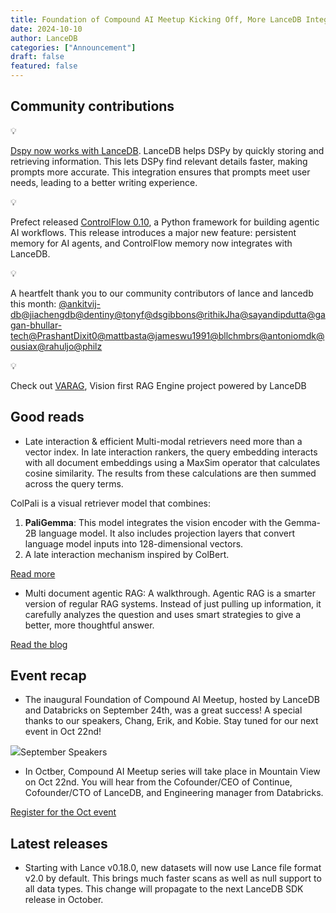 ```yaml
---
title: Foundation of Compound AI Meetup Kicking Off, More LanceDB Integrations
date: 2024-10-10
author: LanceDB
categories: ["Announcement"]
draft: false
featured: false
---
```


## Community contributions

💡

[Dspy now works with LanceDB](https://github.com/stanfordnlp/dspy/pull/1444). LanceDB helps DSPy by quickly storing and retrieving information. This lets DSPy find relevant details faster, making prompts more accurate. This integration ensures that prompts meet user needs, leading to a better writing experience.

💡

Prefect released [ControlFlow 0.10](https://www.jlowin.dev/blog/controlflow-0-10-total-recall), a Python framework for building agentic AI workflows. This release introduces a major new feature: persistent memory for AI agents, and ControlFlow memory now integrates with LanceDB.

💡

A heartfelt thank you to our community contributors of lance and lancedb this month: [@ankitvij-db](https://github.com/ankitvij-db)[@jiachengdb](https://github.com/jiachengdb)[@dentiny](https://github.com/dentiny)[@tonyf](https://github.com/tonyf)[@dsgibbons](https://github.com/dsgibbons)[@rithikJha](https://github.com/rithikJha)[@sayandipdutta](https://github.com/sayandipdutta)[@gagan-bhullar-tech](https://github.com/gagan-bhullar-tech)[@PrashantDixit0](https://github.com/PrashantDixit0)[@mattbasta](https://github.com/mattbasta)[@jameswu1991](https://github.com/jameswu1991)[@bllchmbrs](https://github.com/bllchmbrs)[@antoniomdk](https://github.com/antoniomdk)[@ousiax](https://github.com/ousiax)[@rahuljo](https://github.com/rahuljo)[@philz](https://github.com/philz)

💡

 Check out [VARAG](https://github.com/adithya-s-k/VARAG), Vision first RAG Engine project powered by LanceDB

## Good reads

- Late interaction & efficient Multi-modal retrievers need more than a vector index. In late interaction rankers, the query embedding interacts with all document embeddings using a MaxSim operator that calculates cosine similarity. The results from these calculations are then summed across the query terms.

ColPali is a visual retriever model that combines:

1. **PaliGemma**: This model integrates the vision encoder with the Gemma-2B language model. It also includes projection layers that convert language model inputs into 128-dimensional vectors.
2. A late interaction mechanism inspired by ColBert.

[Read more](__GHOST_URL__/late-interaction-efficient-multi-modal-retrievers-need-more-than-just-a-vector-index/)

- Multi document agentic RAG: A walkthrough. Agentic RAG is a smarter version of regular RAG systems. Instead of just pulling up information, it carefully analyzes the question and uses smart strategies to give a better, more thoughtful answer.

[Read the blog](__GHOST_URL__/multi-document-agentic-rag-a-walkthrough/)

## Event recap

- The inaugural Foundation of Compound AI Meetup, hosted by LanceDB and Databricks on September 24th, was a great success! A special thanks to our speakers, Chang, Erik, and Kobie. Stay tuned for our next event in Oct 22nd!

![](https://lh7-rt.googleusercontent.com/docsz/AD_4nXehOlYgg4Efnvn4nudK-dGK2m7pUpo9I2rJOP4CsCUjiTT4TotrRuZ67l7tvF944ggIumN2BfX1kfvbSCULEFTuTAbUaTN2bMcw4rRNKqq9c2qCL1MInw9LBnXmp8eDE1lzflHcTtcGuH4g2xSnTsuBxuE?key=o--pG56DtXOa6F9Q5uDx_w)September Speakers
- In Octber, Compound AI Meetup series will take place in Mountain View on Oct 22nd. You will hear from the Cofounder/CEO of Continue, Cofounder/CTO of LanceDB, and Engineering manager from Databricks. 

[Register for the Oct event](https://lu.ma/hfqn3lj3)

## Latest releases

- Starting with Lance v0.18.0, new datasets will now use Lance file format v2.0 by default. This brings much faster scans as well as null support to all data types. This change will propagate to the next LanceDB SDK release in October.
